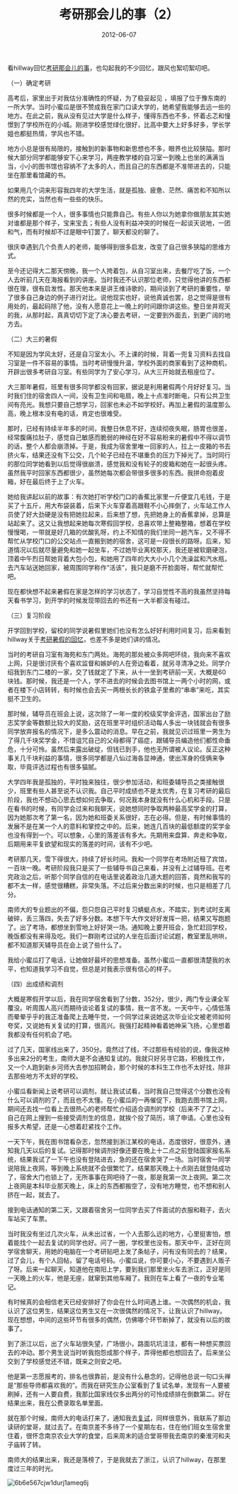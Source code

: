 ﻿---
title: "考研那会儿的事（2）"
date: 2012-06-07
categories: 
  - "essay"
tags: 
  - "考研"
---

看hillway回忆[考研那会儿的事](https://www.jfsay.com/archives/606.html "考研那会儿的事（1）")，也勾起我的不少回忆，跟风也絮叨絮叨吧。

（一）确定考研

高考后，家里出于对我估分准确性的怀疑，为了稳妥起见 ，填报了位于豫东南的一所大学。当时小蜜瓜是很不赞成我在家门口读大学的，她希望我能够去远一些的地方。在此之前，我从没有见过大学是什么样子，懂得东西也不多，怀着忐忑和憧憬到了学校所在的小城。刚进学校感觉绿化很好，比高中要大上好多好多，学长学姐也都挺热情，学风也不错。

地方小总是很有局限的，接触到的新事物和新思想也不多，眼界也比较狭隘。那时候大部分同学都能够安下心来学习，两座教学楼的自习室一到晚上也坐的满满当当，小小的图书馆也容纳不了太多的人，而且自己的东西都是不准带进去的，只能坐在那里看馆藏的书。

如果用几个词来形容我四年的大学生活，就是孤独、疲惫、茫然、痛苦和不知所以然的充实，当然也有一些些的快乐。

很多时候都是一个人，很多事情也只能靠自己。有些人你以为她拿你做朋友其实她对谁都是那个样子，宝来宝去；有些人没有利益冲突的时候在一起谈天说地，一团和气，而有时候却不过是眼中钉罢了，聊天都没的聊了。

很庆幸遇到几个负责人的老师，能够得到很多启发，改变了自己很多狭隘的思维方式。

至今还记得大二那天傍晚，我一个人挎着包，从自习室出来，去餐厅吃了饭，一个人去听前几天在海报看到的讲座。当时我还不认识那位老师，只觉得他讲的东西都很在理，很有启发性。那天他本来是讲王维诗歌的，期间谈到了考研的重要性，举了很多自己身边的例子进行对比。说他现实也好，说他真诚也罢，总之觉得是很有用处的，最起码除了他，没有人愿意花上一晚上的时间跟你讲这些。整日坐井观天的我，从那时起，真真切切下定了决心要去考研，一定要到外面去，到更广阔的地方去。

（二）大三的暑假

不知是因为学风太好，还是自习室太小。不上课的时候，背着一兜复习资料去找自习室是一件不容易的事情。当时考研慢慢升温，学校外面的商家看到了这种商机，开辟出很多考研自习室。有些同学为了安心学习，从大三开始就去租座位了。

大三那年暑假，班里有很多同学都没有回家，据说是利用暑假两个月好好复习。当时我们住的宿舍四人一间，没有卫生间和电扇，晚上十点准时断电，只有公共卫生间有亮光。我想只要自己想学习，回家也未必不如学校好。再加上暑假的温度那么高，晚上根本没有电的话，肯定也很难受。

那时，已经有持续半年多的时间，我整日休息不好，连续彻夜失眠，肠胃也很差，经常腹痛拉肚子，感觉自己敏感而脆弱的神经在好不容易盼来的暑假中不得以调节的话，整个人都会崩溃掉。于是，我成为宿舍里唯一回家的人，拉上一皮箱的书去挤火车，结果还没有下公交，几个轮子已经在不堪重负的压力下掉光了。当时同行的那位同学她看到以后觉得很崩溃，感觉我和没有轮子的皮箱和她在一起很头疼。虽然我平时回家东西都很少，虽然她每次都会带很多很多的东西。我拼命抱着皮箱，好在最后终于上了火车。

她给我讲起以前的故事：有次她打听学校门口的香蕉比家里一斤便宜几毛钱，于是买了十五斤，用大布袋装着，后来下火车穿着高跟鞋不小心摔倒了，火车站工作人员使了好大劲硬是没有把她拉起来，后来想了想，先把她身上的香蕉拿掉，总算是站起来了。这又让我想起来她每次寒假回学校，总喜欢带上整箱整箱，想着在学校慢慢喝，一带就是好几箱的优酸乳呀，约上不知情的我们坐同一趟汽车，又不得不帮忙从学校门口的公交站点一直搬到她的宿舍，这可是一段很长的路呀。后来，知道情况以后就尽量避免和她一起坐车，不过她毕业离校那天，我还是被软磨硬泡，顶着中午烈日帮她背着大包小包，和她用了四年的大大小小几个洗澡盆和汽水瓶，去汽车站送她回家，被周围同学称作“活该”，我只是磨不开脸面呀，帮忙就帮忙吧。

现在都快想不起来暑假在家是怎样的学习状态了，学习自觉性不高的我虽然坚持每天看书学习，到开学的时候发现带回去的书还有一大半都没有碰过。

（三）复习阶段

开学回到学校，留校的同学说暑假里她们也没有怎么好好利用时间复习，后来看到hillway关于[考研暑假的回忆](https://www.jfsay.com/archives/51.html)，也差不多是她们讲的情况。

当时的考研自习室有海苑和东门两处。海苑的那处被众多网吧环绕，我向来不喜欢上网，只是很讨厌有个喜欢监督和嫉妒的人在旁边看着，就另寻清净之处。同学介绍我到东门二楼的一家，交了钱就定了下来，从十一坐到考研前一天，大概是60块钱。那时候，我还是一个人，学不进去的时候会去图书馆上一两个小时的网，或者在楼下小店转转，有时候也会去买一两根长长的铁盒子里煮的“串串”来吃，其实挺不卫生的。

那时候，辅导员在班会上说，这次除了一年一度的校级奖学金评选，国家出台了励志奖学金等数额比较大的奖励，这在班里平时组织活动每人多出一块钱就会有很多同学放弃报名的情况下，是多么震动的消息。早在之前，我就见识过班里一男生为了得几千块奖学金，不惜诅咒自己的父母都得了癌症，跟辅导员编造他们都性命垂危，十分可怜。虽然后来露出破绽，但钱已到手，他也无所谓被人议论。反正这种事关几千块利益的事情，很多同学都是八仙过海各显神通，使出浑身的伎俩来争取，毕竟评选过程也有很多猫腻。

大学四年我是孤独的，平时独来独往，很少参加活动，和班委辅导员之类接触很少，班里有些人甚至说不认识我。自己平时成绩也不是太优秀，在复习考研的最后阶段，我也不想动心思去想如何去争取，何况我本身就没有什么心机和手段。只是在看书的时候，有同学会过来和我聊天，说她想同时争取两种最高奖学金的打算，因为她那次考了第一名，因为她和班委关系很好，志在必得。但是，有时候事情的发展不是在某一个人的意料和掌控之中的。后来，她连几百块的最低额度的奖学金也没有得到一个。可以想象，心里的落差该有多大。先期用来盘算、奔走和争取，后期用来平复欲望和现实的落差的时间，该有不少吧。

考研那几天，雪下得很大，持续了好长时间。我和一个同学在考场附近租了宾馆，一百块一晚。考研阶段我只是买了一些辅导书自己来看，并没有上过辅导班。在考完政治之后，听那个同学自信的在电话里说着政治几道大题的回答，竟然和我写的都不太一样，感觉很糟糕，非常失落。不过后来分数出来的时候，也只是相差了几分。

南师大的专业题出的不偏，怨只怨自己平时复习蜻蜓点水，不踏实，到考试时支离破碎，丢三落四，失去了好多分数。本想下午大作文好好发挥一把，结果又写跑题了。出了考场，都想坐到雪地上好好哭一场。通知晚上要开班会，急忙赶回学校，晚饭都没有来得及吃。我们一群刚考过试的人坐在后面讨论试题，教室里乱哄哄，都不知道那天辅导员在会上说了些什么了。

我给小蜜瓜打了电话，让她做好最坏的思想准备。虽然小蜜瓜一直都很清楚我的水平，也知道我学习不自觉，但总是对我表示很有信心的样子。

（四）出成绩和调剂

大概是寒假开学以后，我在同学宿舍看到了分数，352分，很少，两门专业课全军覆没。听周围人高兴而期待谈论着复试的事情，我一言不发。一天中午，心情低落而晕晕乎乎的我正准备爬上去睡午觉，一个同学过来说她这次毕业论文被老师如何夸奖，又说她有关复试的打算，很高兴。我强打起精神看着她神采飞扬，心里想着我都没有任何机会了吧。

过了几天，国家线出来了，350分。竟然过了线，不过那些有经验的说，像我这种多出来2分的考生，南师大是不会通知复试的。我就只好另寻它路，积极找工作，又一个人跑到新乡河师大去参加招聘会，那个时候的本科生工作也不太好找，除非去那些地方不太好的学校。

小蜜瓜看新闻上说考研可以调剂，就让我试试看，当时我自己觉得这个分数也没有什么可以调剂的了，而且也不太懂。在小蜜瓜的一再催促下，我跑去图书馆上网，期间还去找一位看上去很热心的老师帮忙介绍适合调剂的学校（后来不了了之）。自己在网上搜到一些接受调剂生的信息，就挨个投了简历，填了申请。心里也没有报多大希望，还是一心想着赶紧找个工作。

一天下午，我在图书馆看杂志，忽然接到浙江某校的电话，态度很好，很意外，通知我几天以后的复试。记得那时候调剂好像还要在晚上十二点之前登陆国家报名系统，结果我试了一下午也没有登陆进去，急的还在宿舍哭了一场。当时宿舍一同学说陪我上夜网，等到晚上系统就不会很繁忙了。结果那天晚上十点刚去就登陆成功了，宿舍大门也锁上了，无所事事在网吧待了一夜，那是我第一次上夜网。第二次上夜网是本科毕业那天晚上，床上的东西都搬空了，没有地方睡觉，也不想和别人挤在一起，就去了。

接到电话通知的第二天，又跟着宿舍另一位同学去买了件面试的衣服和鞋子，去火车站买了车票。

当时我没有坐过几次火车，从未出过省，一个人去那么远的地方，心里挺害怕，想着能找个一起去复试的同学也好。问了一圈，学校里也没有。那天中午，正好在同学宿舍聊天，用她的电脑在一个考研贴吧上发了条帖子，问有没有同去的？结果，过了会儿，有个人回帖，留了电话号码。小蜜瓜说，你可要小心，不要遇到人贩子了呀。后来一起聊天，知道他在南阳上学，要到我们那里坐火车去浙江，正好是同一天晚上的火车，他是无座，就窜到其他车厢了。我则在车上看了一夜的专业笔记。

有时候真的会相信老天已经安排好了你会在什么时间遇上谁。一次偶然的机会，我认识了这位男生，结果这位男生又在一次很偶然的情况下，让我认识了hillway。现在想想，中间的这些环节有很多的偶然，仿佛哪个环节断掉了，就没有以后的故事了。

到了浙江以后，出了火车站很失望，广场很小，路面坑坑洼洼，都有一种想买票回去的冲动。那个男生说当时听我抱怨成那个样子，弄得他都也想回去了。后来坐公交到了学校感觉还不错，既来之则安之吧。

他是第一志愿报考的，排名也很靠前，是没有什么悬念的，记得他总说一句口头禅是“那些导师都喜欢我的”。而我在研究生办公室看到了复试名单，发现有一人要被刷掉，还有一人要自费，我那比国家线仅多出两分的可怜成绩排在倒数第二。好在结果出来，我在公费录取名单里面。

就在那个时候，南师大的电话打来了，通知我去[复试](https://www.jfsay.com/archives/339.html "记08年的南师大研究生复试")，同样很意外，我联系了那边读研的堂哥，就过去了。在南京差不多待了一个星期左右，住在他们班女生宿舍里住着，很怀念南京农业大学的食堂，后来周末的适合堂哥带我去南京的秦淮河和夫子庙转了转。

南师大的结果出来，我还是落榜了，于是我就去了浙江，认识了hillway，在那里度过三年的时光。

![6b6e567cjw1durj1ameq6j](/images/7541176742_f66172e994_z.jpg)
